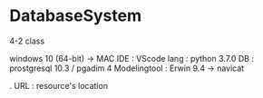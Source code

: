 # DatabaseSystem
4-2 class

windows 10 (64-bit) -> MAC
IDE : VScode
lang : python 3.7.0
DB : prostgresql 10.3 / pgadim 4
Modelingtool : Erwin 9.4 -> navicat

.
URL : resource's location
